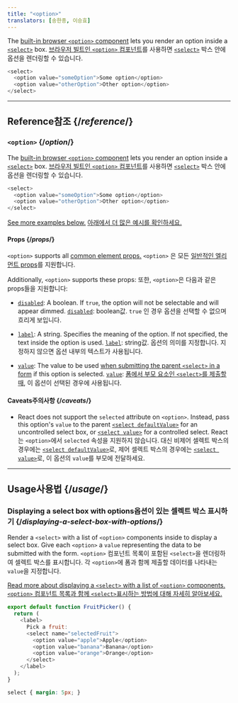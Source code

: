 ```yaml
---
title: "<option>"
translators: [송한종, 이승효]
---
```


<Intro>

The [built-in browser `<option>` component](https://developer.mozilla.org/en-US/docs/Web/HTML/Element/option) lets you render an option inside a [`<select>`](/reference/react-dom/components/select) box.
<Trans>[브라우저 빌트인 `<option>` 컴포넌트](https://developer.mozilla.org/ko/docs/Web/HTML/Element/option)를 사용하면 [`<select>`](/reference/react-dom/components/select) 박스 안에 옵션을 렌더링할 수 있습니다.</Trans>

```js
<select>
  <option value="someOption">Some option</option>
  <option value="otherOption">Other option</option>
</select>
```

</Intro>

<InlineToc />

---

## Reference<Trans>참조</Trans> {/*reference*/}

### `<option>` {/*option*/}

The [built-in browser `<option>` component](https://developer.mozilla.org/en-US/docs/Web/HTML/Element/option) lets you render an option inside a [`<select>`](/reference/react-dom/components/select) box.
<Trans>[브라우저 빌트인 `<option>` 컴포넌트](https://developer.mozilla.org/ko/docs/Web/HTML/Element/option)를 사용하면 [`<select>`](/reference/react-dom/components/select) 박스 안에 옵션을 렌더링할 수 있습니다.</Trans>

```js
<select>
  <option value="someOption">Some option</option>
  <option value="otherOption">Other option</option>
</select>
```

[See more examples below.](#usage)
<Trans>[아래에서 더 많은 예시를 확인하세요.](#usage)</Trans>

#### Props {/*props*/}

`<option>` supports all [common element props.](/reference/react-dom/components/common#props)
<Trans>`<option>` 은 모든 [일반적인 엘리먼트 props](/reference/react-dom/components/common#props)를 지원합니다.</Trans>

Additionally, `<option>` supports these props:
<Trans>또한, `<option>`은 다음과 같은 props들을 지원합니다:</Trans>

* [`disabled`](https://developer.mozilla.org/en-US/docs/Web/HTML/Element/option#disabled): A boolean. If `true`, the option will not be selectable and will appear dimmed.
<Trans>[`disabled`](https://developer.mozilla.org/ko/docs/Web/HTML/Element/option#disabled): boolean값. `true` 인 경우 옵션을 선택할 수 없으며 흐리게 보입니다.</Trans>

* [`label`](https://developer.mozilla.org/en-US/docs/Web/HTML/Element/option#label): A string. Specifies the meaning of the option. If not specified, the text inside the option is used.
<Trans>[`label`](https://developer.mozilla.org/ko/docs/Web/HTML/Element/option#label): string값. 옵션의 의미를 지정합니다. 지정하지 않으면 옵션 내부의 텍스트가 사용됩니다.</Trans>

* [`value`](https://developer.mozilla.org/en-US/docs/Web/HTML/Element/option#value): The value to be used [when submitting the parent `<select>` in a form](/reference/react-dom/components/select#reading-the-select-box-value-when-submitting-a-form) if this option is selected.
<Trans>[`value`](https://developer.mozilla.org/ko/docs/Web/HTML/Element/option#value): [폼에서 부모 요소인 `<select>`를 제출할 때](/reference/react-dom/components/select#reading-the-select-box-value-when-submitting-a-form), 이 옵션이 선택된 경우에 사용됩니다.</Trans>

#### Caveats<Trans>주의사항</Trans> {/*caveats*/}

* React does not support the `selected` attribute on `<option>`. Instead, pass this option's `value` to the parent [`<select defaultValue>`](/reference/react-dom/components/select#providing-an-initially-selected-option) for an uncontrolled select box, or [`<select value>`](/reference/react-dom/components/select#controlling-a-select-box-with-a-state-variable) for a controlled select.
<Trans outdent>React는 `<option>`에서 `selected` 속성을 지원하지 않습니다. 대신 비제어 셀렉트 박스의 경우에는 [`<select defaultValue>`](/reference/react-dom/components/select#providing-an-initially-selected-option)로, 제어 셀렉트 박스의 경우에는 [`<select value>`](/reference/react-dom/components/select#controlling-a-select-box-with-a-state-variable)로, 이 옵션의 `value`를 부모에 전달하세요.</Trans>

---

## Usage<Trans>사용법</Trans> {/*usage*/}

### Displaying a select box with options<Trans>옵션이 있는 셀렉트 박스 표시하기</Trans> {/*displaying-a-select-box-with-options*/}

Render a `<select>` with a list of `<option>` components inside to display a select box. Give each `<option>` a `value` representing the data to be submitted with the form.
<Trans>`<option>` 컴포넌트 목록이 포함된 `<select>`을 렌더링하여 셀렉트 박스를 표시합니다. 각 `<option>`에 폼과 함께 제출할 데이터를 나타내는 `value`을 지정합니다.</Trans>

[Read more about displaying a `<select>` with a list of `<option>` components.](/reference/react-dom/components/select)
<Trans>[`<option>` 컴포넌트 목록과 함께 `<select>`표시하는 방법에 대해 자세히 알아보세요.](/reference/react-dom/components/select)</Trans>

<Sandpack>

```js
export default function FruitPicker() {
  return (
    <label>
      Pick a fruit:
      <select name="selectedFruit">
        <option value="apple">Apple</option>
        <option value="banana">Banana</option>
        <option value="orange">Orange</option>
      </select>
    </label>
  );
}
```

```css
select { margin: 5px; }
```

</Sandpack>  

